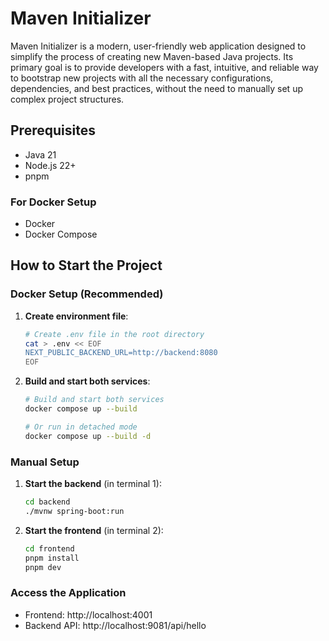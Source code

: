 # Maven Initializer

Maven Initializer is a modern, user-friendly web application designed to simplify the process of 
creating new Maven-based Java projects. Its primary goal is to provide developers with a fast, 
intuitive, and reliable way to bootstrap new projects with all the necessary configurations, 
dependencies, and best practices, without the need to manually set up complex project structures.

## Prerequisites

- Java 21
- Node.js 22+
- pnpm

### For Docker Setup
- Docker
- Docker Compose

## How to Start the Project

### Docker Setup (Recommended)

1. **Create environment file**:
   ```bash
   # Create .env file in the root directory
   cat > .env << EOF
   NEXT_PUBLIC_BACKEND_URL=http://backend:8080
   EOF
   ```

2. **Build and start both services**:
   ```bash
   # Build and start both services
   docker compose up --build

   # Or run in detached mode
   docker compose up --build -d
   ```

### Manual Setup

1. **Start the backend** (in terminal 1):

   ```bash
   cd backend
   ./mvnw spring-boot:run
   ```

2. **Start the frontend** (in terminal 2):
   ```bash
   cd frontend
   pnpm install
   pnpm dev
   ```

### Access the Application

- Frontend: http://localhost:4001
- Backend API: http://localhost:9081/api/hello

